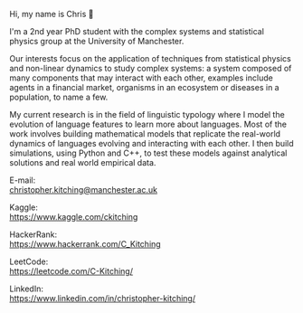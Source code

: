 Hi, my name is Chris 👋  

I'm a 2nd year PhD student with the complex systems and statistical physics group at the University of Manchester.  

Our interests focus on the application of techniques from statistical physics and non-linear dynamics to study complex systems: a system composed of many components 
that may interact with each other, examples include agents in a financial market, organisms in an ecosystem or diseases in a population, to name a few.

My current research is in the field of linguistic typology where I model the evolution of language features to learn more about languages. Most of the work involves 
building mathematical models that replicate the real-world dynamics of languages evolving and interacting with each other. I then build simulations, using Python 
and C++, to test these models against analytical solutions and real world empirical data. 

E-mail:   
christopher.kitching@manchester.ac.uk

Kaggle:  
https://www.kaggle.com/ckitching

HackerRank:  
https://www.hackerrank.com/C_Kitching

LeetCode:  
https://leetcode.com/C-Kitching/

LinkedIn:  
https://www.linkedin.com/in/christopher-kitching/

<!---
C-Kitching/C-Kitching is a ✨ special ✨ repository because its `README.md` (this file) appears on your GitHub profile.
You can click the Preview link to take a look at your changes.
--->
